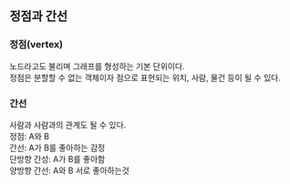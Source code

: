## 정점과 간선

### 정점(vertex)  
노드라고도 불리며 그래프를 형성하는 기본 단위이다.  
정점은 분할할 수 없는 객체이자 점으로 표현되는 위치, 사람, 물건 등이 될 수 있다. 

### 간선
사람과 사람과의 관계도 될 수 있다.  
정점: A와 B   
간선: A가 B를 좋아하는 감정    
단방향 간성: A가 B를 좋아함   
양방향 간선: A와 B 서로 좋아하는것   



